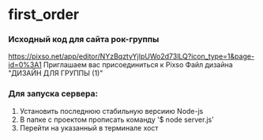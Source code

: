 # first_order
### Исходный код для сайта рок-группы

https://pixso.net/app/editor/NYzBqztyYjIpUWo2d73lLQ?icon_type=1&page-id=0%3A1 Приглашаем вас присоединиться к Pixso Файл дизайна  "ДИЗАЙН ДЛЯ ГРУППЫ (1)"

### Для запуска сервера:
1) Установить последнюю стабильную версиию Node-js
2) В папке с проектом прописать команду '$ node server.js' 
3) Перейти на указанный в терминале хост